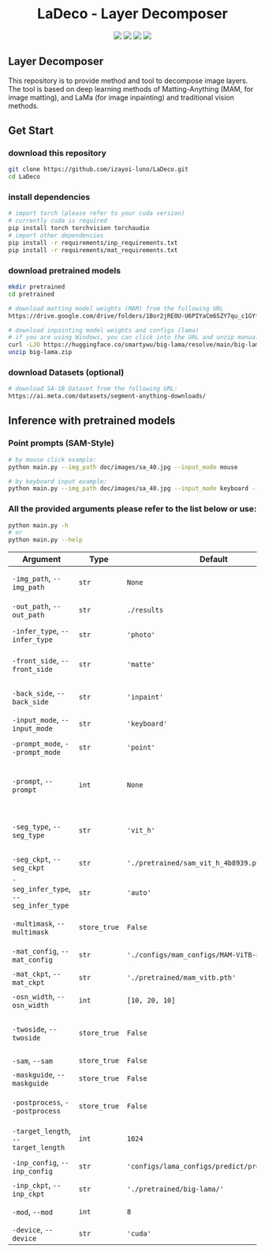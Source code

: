 <div align="center">
    <h1> LaDeco - Layer Decomposer </h1>
</div>
<div align="center">
    <img src="https://img.shields.io/badge/Python-3776AB?style=for-the-badge&logo=python&logoColor=white" />
    <img src="https://img.shields.io/badge/OpenCV-27338e?style=for-the-badge&logo=OpenCV&logoColor=white" />
    <img src="https://img.shields.io/badge/TensorFlow-FF6F00?style=for-the-badge&logo=TensorFlow&logoColor=white" />
    <img src="https://img.shields.io/badge/Pytorch-EE4C2C?style=for-the-badge&logo=PyTorch&logoColor=white" />
</div>

## Layer Decomposer
This repository is to provide method and tool to decompose image layers. The tool is based on deep learning methods of Matting-Anything (MAM, for image matting), and LaMa (for image inpainting) and traditional vision methods.

## Get Start
### download this repository
```bash
git clone https://github.com/izayoi-luno/LaDeco.git
cd LaDeco
```
### install dependencies
```bash
# import torch (please refer to your cuda version)
# currently cuda is required
pip install torch torchvision torchaudio
# import other dependencies
pip install -r requirements/inp_requirements.txt
pip install -r requirements/mat_requirements.txt
```
### download pretrained models
```bash
mkdir pretrained
cd pretrained

# download matting model weights (MAM) from the following URL
https://drive.google.com/drive/folders/1Bor2jRE0U-U6PIYaCm6SZY7qu_c1GYfq?usp=sharing

# download inpainting model weights and configs (lama)
# if you are using Windows, you can click into the URL and unzip manually
curl -LJO https://huggingface.co/smartywu/big-lama/resolve/main/big-lama.zip
unzip big-lama.zip
```

### download Datasets (optional)
```bash
# download SA-1B Dataset from the following URL:
https://ai.meta.com/datasets/segment-anything-downloads/
```
## Inference with pretrained models
### Point prompts (SAM-Style)
```bash
# by mouse click example:
python main.py --img_path doc/images/sa_40.jpg --input_mode mouse

# by keyboard input example:
python main.py --img_path doc/images/sa_40.jpg --input_mode keyboard --prompt 798 795 1
```
### All the provided arguments please refer to the list below or use:
```bash
python main.py -h 
# or
python main.py --help
```
| Argument | Type   | Default                                  | Choices                                     | Required | Description                                      |
|----------|--------|------------------------------------------|---------------------------------------------|----------|--------------------------------------------------|
| `-img_path`, `--img_path` | `str`  | `None`                                   | N/A                                         | Yes      | Path to the image to be processed                |
| `-out_path`, `--out_path` | `str`  | `./results`                              | N/A                                         | No       | Path to the output results                       |
| `-infer_type`, `--infer_type` | `str`  | `'photo'`                                | `['photo', 'video', 'photo_set']`            | No       | Inferencer type                                  |
| `-front_side`, `--front_side` | `str`  | `'matte'`                                | `['matte', 'segment']`                       | No       | Front side of the decomposition                  |
| `-back_side`, `--back_side` | `str`  | `'inpaint'`                              | N/A                                         | No       | Back side of the decomposition                   |
| `-input_mode`, `--input_mode` | `str`  | `'keyboard'`                             | `['keyboard', 'mouse']`                      | No       | Input mode                                       |
| `-prompt_mode`, `--prompt_mode` | `str`  | `'point'`                                | `['box', 'point', 'text']`                   | No       | Mode of the prompt input                         |
| `-prompt`, `--prompt`     | `int`  | `None`                                   | N/A                                         | No       | Coordinates of the point prompt `[coord_W coord_H]` |
| `-seg_type`, `--seg_type` | `str`  | `'vit_h'`                                | `['vit_h', 'vit_l', 'vit_b']`                | No       | Segment Anything Model (SAM) type                |
| `-seg_ckpt`, `--seg_ckpt` | `str`  | `'./pretrained/sam_vit_h_4b8939.pth'`     | N/A                                         | No       | SAM checkpoint                                   |
| `-seg_infer_type`, `--seg_infer_type` | `str`  | `'auto'`                                 | `['auto', 'manual']`                         | No       | Segment inferencer type                          |
| `-multimask`, `--multimask` | `store_true` | `False`                                  | N/A                                         | No       | Whether to use multimask output                  |
| `-mat_config`, `--mat_config` | `str`  | `'./configs/mam_configs/MAM-ViTB-8gpu.toml'` | N/A                                         | No       | Matte model configurations                       |
| `-mat_ckpt`, `--mat_ckpt` | `str`  | `'./pretrained/mam_vitb.pth'`            | N/A                                         | No       | MAM checkpoint                                   |
| `-osn_width`, `--osn_width` | `int`  | `[10, 20, 10]`                           | N/A                                         | No       | Guidance threshold                               |
| `-twoside`, `--twoside`   | `store_true` | `False`                                  | N/A                                         | No       | Post-process with two sides of the guidance      |
| `-sam`, `--sam`           | `store_true` | `False`                                  | N/A                                         | No       | Return mask                                      |
| `-maskguide`, `--maskguide` | `store_true` | `False`                                  | N/A                                         | No       | Mask guidance                                    |
| `-postprocess`, `--postprocess` | `store_true` | `False`                                  | N/A                                         | No       | Post-process to remove background                |
| `-target_length`, `--target_length` | `int`  | `1024`                                   | N/A                                         | No       | Target length of the input image                 |
| `-inp_config`, `--inp_config` | `str`  | `'configs/lama_configs/predict/predict.yaml'` | N/A                                         | No       | Lama config path                                 |
| `-inp_ckpt`, `--inp_ckpt` | `str`  | `'./pretrained/big-lama/'`               | N/A                                         | No       | Lama checkpoint                                  |
| `-mod`, `--mod`           | `int`  | `8`                                      | N/A                                         | No       | Inpainting modulo                                |
| `-device`, `--device`     | `str`  | `'cuda'`                                 | `['cuda', 'cpu']`                           | No       | Device                                           |